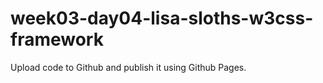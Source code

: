 # week03-day04-lisa-sloths-w3css-framework
Upload code to Github and publish it using Github Pages.
